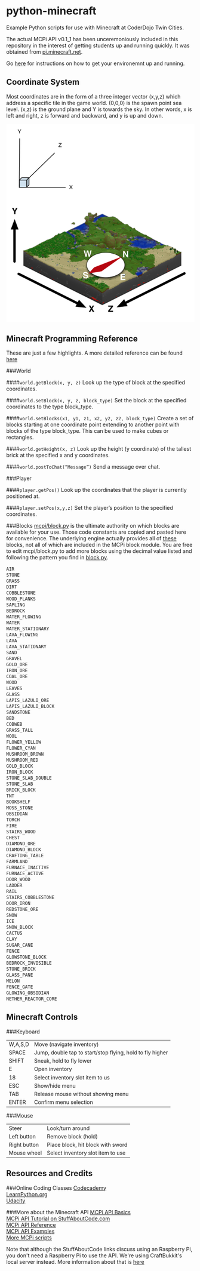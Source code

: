 python-minecraft
================

Example Python scripts for use with Minecraft at CoderDojo Twin Cities.

The actual MCPi API v0.1_1 has been unceremoniously included in this repository in the interest of getting students up and running quickly. It was obtained from [pi.minecraft.net](http://pi.minecraft.net/).

Go [here](/SETUP_README.md) for instructions on how to get your environemnt up and running.

Coordinate System
------------------
Most coordinates are in the form of a three integer vector (x,y,z) which address a specific tile in the game world. (0,0,0) is the spawn point sea level. (x,z) is the ground plane and Y is towards the sky. In other words, x is left and right, z is forward and backward, and y is up and down.

![Minecraft's odd x-y-z coordinate system](/ignoreme/coordinates.png)

Minecraft Programming Reference
--------------------------------

These are just a few highlights. A more detailed reference can be found [here](http://www.stuffaboutcode.com/p/minecraft-api-reference.html)

###World

####`world.getBlock(x, y, z)`
Look up the type of block at the specified coordinates.

####`world.setBlock(x, y, z, block_type)`
Set the block at the specified coordinates to the type block_type.

####`world.setBlocks(x1, y1, z1, x2, y2, z2, block_type)`
Create a set of blocks starting at one coordinate point extending to another point with blocks of the type block_type. This can be used to make cubes or rectangles.

####`world.getHeight(x, z)`
Look up the height (y coordinate) of the tallest brick at the specified x and y coordinates.

####`world.postToChat(“Message”)`
Send a message over chat.

###Player

####`player.getPos()`
Look up the coordinates that the player is currently positioned at.

####`player.setPos(x,y,z)`
Set the player’s position to the specified coordinates.

###Blocks
[mcpi/block.py](https://github.com/sarahhagstrom/python-minecraft/blob/master/mcpi/block.py) is the ultimate authority on which blocks are available for your use. Those code constants are copied and pasted here for convenience. The underlying engine actually provides all of [these](http://minecraft.gamepedia.com/Data_values_(Pocket_Edition)) blocks, not all of which are included in the MCPi block module. You are free to edit mcpi/block.py to add more blocks using the decimal value listed and following the pattern you find in [block.py](https://github.com/sarahhagstrom/python-minecraft/blob/master/mcpi/block.py).

    AIR
    STONE
    GRASS
    DIRT
    COBBLESTONE
    WOOD_PLANKS
    SAPLING
    BEDROCK
    WATER_FLOWING
    WATER
    WATER_STATIONARY
    LAVA_FLOWING
    LAVA
    LAVA_STATIONARY
    SAND
    GRAVEL
    GOLD_ORE
    IRON_ORE
    COAL_ORE
    WOOD
    LEAVES
    GLASS
    LAPIS_LAZULI_ORE
    LAPIS_LAZULI_BLOCK
    SANDSTONE
    BED
    COBWEB
    GRASS_TALL
    WOOL
    FLOWER_YELLOW
    FLOWER_CYAN
    MUSHROOM_BROWN
    MUSHROOM_RED
    GOLD_BLOCK
    IRON_BLOCK
    STONE_SLAB_DOUBLE
    STONE_SLAB
    BRICK_BLOCK
    TNT
    BOOKSHELF
    MOSS_STONE
    OBSIDIAN
    TORCH
    FIRE
    STAIRS_WOOD
    CHEST
    DIAMOND_ORE
    DIAMOND_BLOCK
    CRAFTING_TABLE
    FARMLAND
    FURNACE_INACTIVE
    FURNACE_ACTIVE
    DOOR_WOOD
    LADDER
    RAIL
    STAIRS_COBBLESTONE
    DOOR_IRON
    REDSTONE_ORE
    SNOW
    ICE
    SNOW_BLOCK
    CACTUS
    CLAY
    SUGAR_CANE
    FENCE
    GLOWSTONE_BLOCK
    BEDROCK_INVISIBLE
    STONE_BRICK
    GLASS_PANE
    MELON
    FENCE_GATE
    GLOWING_OBSIDIAN
    NETHER_REACTOR_CORE

Minecraft Controls
------------------

###Keyboard
<table><tbody>
<tr><td>W,A,S,D</td><td>Move (navigate inventory)</td></tr>
<tr><td>SPACE</td><td>Jump, double tap to start/stop flying, hold to fly higher</td></tr>
<tr><td>SHIFT</td><td>Sneak, hold to fly lower</td></tr>
<tr><td>E</td><td>Open inventory</td></tr>
<tr><td>18</td><td>Select inventory slot item to us</td></tr>
<tr><td>ESC</td><td>Show/hide menu</td></tr>
<tr><td>TAB</td><td>Release mouse without showing menu</td></tr>
<tr><td>ENTER</td><td>Confirm menu selection</td></tr>
</tbody></table>

###Mouse
<table><tbody>
<tr><td>Steer</td><td>Look/turn around</td></tr>
<tr><td>Left button</td><td>Remove block (hold)</td></tr>
<tr><td>Right button</td><td>Place block, hit block with sword</td></tr>
<tr><td>Mouse wheel</td><td>Select inventory slot item to use</td></tr>
</tbody></table>

Resources and Credits
----------------------

###Online Coding Classes
[Codecademy](http://www.codecademy.com/)<br>
[LearnPython.org](http://www.learnpython.org/)<br>
[Udacity](https://www.udacity.com/)<br>

###More about the Minecraft API
[MCPi API Basics](http://www.stuffaboutcode.com/2013/01/raspberry-pi-minecraft-api-basics.html)<br>
[MCPi API Tutorial on StuffAboutCode.com](http://www.stuffaboutcode.com/2013/04/minecraft-pi-edition-api-tutorial.html)<br>
[MCPi API Reference](http://www.stuffaboutcode.com/p/minecraft-api-reference.html)<br>
[MCPi API Examples](http://www.stuffaboutcode.com/2013/02/raspberry-pi-minecraft-install.html)<br>
[More MCPi scripts](https://github.com/brooksc/mcpipy)<br>

Note that although the StuffAboutCode links discuss using an Raspberry Pi, you don't need a Raspberry Pi to use the API. We're using CraftBukkit's local server instead. More information about that is [here](/SETUP_README.md)

